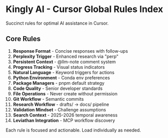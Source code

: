 # Kingly AI - Cursor Global Rules Index

Succinct rules for optimal AI assistance in Cursor.

## Core Rules

1. **Response Format** - Concise responses with follow-ups
2. **Perplexity Trigger** - Enhanced research via "perp"
3. **Persistent Context** - @llm-note comment system
4. **Progress Tracking** - Visual status indicators
5. **Natural Language** - Keyword triggers for actions
6. **Python Environment** - Conda env preferences
7. **Package Managers** - pnpm default strategy
8. **Code Quality** - Senior developer standards
9. **File Operations** - Never create without permission
10. **Git Workflow** - Semantic commits
11. **Research Workflow** - drafts/ → docs/ pipeline
12. **Validation Mindset** - Challenge assumptions
13. **Search Context** - 2025-2026 temporal awareness
14. **Leviathan Integration** - MCP workflow discovery

Each rule is focused and actionable. Load individually as needed.

